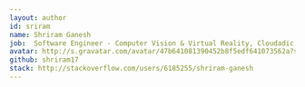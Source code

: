```yaml
---
layout: author
id: sriram
name: Shriram Ganesh
job:  Software Engineer - Computer Vision & Virtual Reality, Cloudadic Inc.
avatar: http://s.gravatar.com/avatar/47b641081390452b8f5edf641073562a?s=80
github: shriram17
stack: http://stackoverflow.com/users/6185255/shriram-ganesh
---
```

